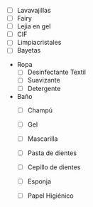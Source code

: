 - [ ] Lavavajillas
- [ ] Fairy
- [ ] Lejia en gel
- [ ] CIF
- [ ] Limpiacristales
- [ ] Bayetas
- Ropa
	- [ ] Desinfectante Textil
	- [ ] Suavizante
	- [ ] Detergente
- Baño
	- [ ] Champú 
	- [ ] Gel
	- [ ] Mascarilla
	- [ ] Pasta de dientes
	- [ ] Cepillo de dientes
	- [ ] Esponja
	- [ ] Papel Higiénico 



